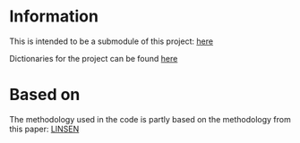 # Information

This is intended to be a submodule of this project: [here](https://www.github.com/sven2000-miun/doxygen)

Dictionaries for the project can be found [here](https://www.github.com/sven2000-miun/dictionaries)

# Based on

The methodology used in the code is partly based on the methodology from this paper: [LINSEN][1]

[1]: https://ieeexplore.ieee.org/document/6405277

